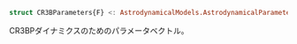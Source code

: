 ```julia
struct CR3BParameters{F} <: AstrodynamicalModels.AstrodynamicalParameters{F, 1}
```

CR3BPダイナミクスのためのパラメータベクトル。
